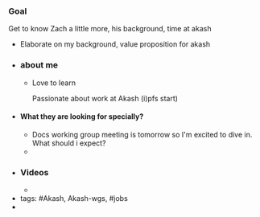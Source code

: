 ### Goal

Get to know Zach a little more, his background, time at akash
- Elaborate on my background, value proposition for akash
- ### about me
	- Love to learn 
	  
	  Passionate about work at Akash (i)pfs start)
- #### What they are looking for specially?
	- Docs working group meeting is tomorrow so I'm excited to dive in. What should i expect?
	-
- ### Videos
	-
- tags: #Akash, Akash-wgs, #jobs
-